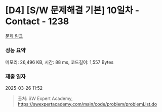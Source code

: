 # [D4] [S/W 문제해결 기본] 10일차 - Contact - 1238 

[문제 링크](https://swexpertacademy.com/main/code/problem/problemDetail.do?contestProbId=AV15B1cKAKwCFAYD) 

### 성능 요약

메모리: 26,496 KB, 시간: 88 ms, 코드길이: 1,557 Bytes

### 제출 일자

2025-03-26 11:52



> 출처: SW Expert Academy, https://swexpertacademy.com/main/code/problem/problemList.do